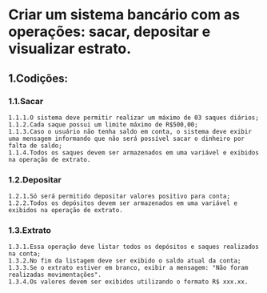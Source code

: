 # Criar um sistema bancário com as operações: sacar, depositar e visualizar estrato.

## 1.Codições:
  ### 1.1.Sacar
    1.1.1.O sistema deve permitir realizar um máximo de 03 saques diários;
    1.1.2.Cada saque possui um limite máximo de R$500,00;
    1.1.3.Caso o usuário não tenha saldo em conta, o sistema deve exibir uma mensagem informando que não será possível sacar o dinheiro por falta de saldo;
    1.1.4.Todos os saques devem ser armazenados em uma variável e exibidos na operação de extrato.

 ### 1.2.Depositar
    1.2.1.Só será permitido depositar valores positivo para conta;
    1.2.2.Todos os depósitos devem ser armazenados em uma variável e exibidos na operação de extrato.

  ### 1.3.Extrato
    1.3.1.Essa operação deve listar todos os depósitos e saques realizados na conta;
    1.3.2.No fim da listagem deve ser exibido o saldo atual da conta;
    1.3.3.Se o extrato estiver em branco, exibir a mensagem: "Não foram realizadas movimentações".
    1.3.4.Os valores devem ser exibidos utilizando o formato R$ xxx.xx.
